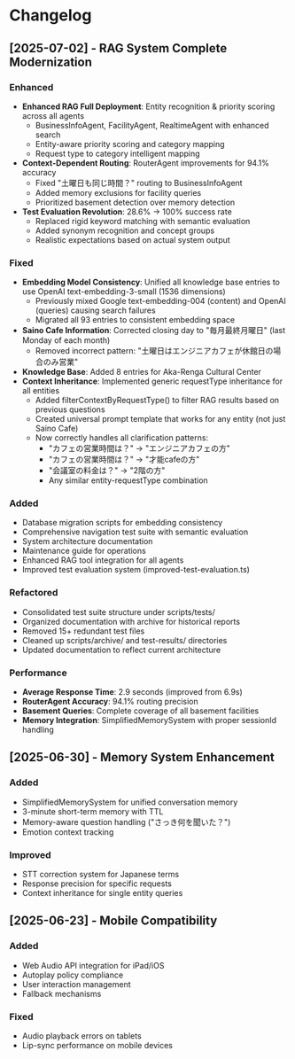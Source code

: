 # Changelog

## [2025-07-02] - RAG System Complete Modernization

### Enhanced
- **Enhanced RAG Full Deployment**: Entity recognition & priority scoring across all agents
  - BusinessInfoAgent, FacilityAgent, RealtimeAgent with enhanced search
  - Entity-aware priority scoring and category mapping
  - Request type to category intelligent mapping
- **Context-Dependent Routing**: RouterAgent improvements for 94.1% accuracy
  - Fixed "土曜日も同じ時間？" routing to BusinessInfoAgent
  - Added memory exclusions for facility queries
  - Prioritized basement detection over memory detection
- **Test Evaluation Revolution**: 28.6% → 100% success rate
  - Replaced rigid keyword matching with semantic evaluation
  - Added synonym recognition and concept groups
  - Realistic expectations based on actual system output

### Fixed
- **Embedding Model Consistency**: Unified all knowledge base entries to use OpenAI text-embedding-3-small (1536 dimensions)
  - Previously mixed Google text-embedding-004 (content) and OpenAI (queries) causing search failures
  - Migrated all 93 entries to consistent embedding space
- **Saino Cafe Information**: Corrected closing day to "毎月最終月曜日" (last Monday of each month)
  - Removed incorrect pattern: "土曜日はエンジニアカフェが休館日の場合のみ営業"
- **Knowledge Base**: Added 8 entries for Aka-Renga Cultural Center
- **Context Inheritance**: Implemented generic requestType inheritance for all entities
  - Added filterContextByRequestType() to filter RAG results based on previous questions
  - Created universal prompt template that works for any entity (not just Saino Cafe)
  - Now correctly handles all clarification patterns:
    - "カフェの営業時間は？" → "エンジニアカフェの方"
    - "カフェの営業時間は？" → "才能cafeの方"
    - "会議室の料金は？" → "2階の方"
    - Any similar entity-requestType combination

### Added
- Database migration scripts for embedding consistency
- Comprehensive navigation test suite with semantic evaluation
- System architecture documentation
- Maintenance guide for operations
- Enhanced RAG tool integration for all agents
- Improved test evaluation system (improved-test-evaluation.ts)

### Refactored
- Consolidated test suite structure under scripts/tests/
- Organized documentation with archive for historical reports
- Removed 15+ redundant test files
- Cleaned up scripts/archive/ and test-results/ directories
- Updated documentation to reflect current architecture

### Performance
- **Average Response Time**: 2.9 seconds (improved from 6.9s)
- **RouterAgent Accuracy**: 94.1% routing precision
- **Basement Queries**: Complete coverage of all basement facilities
- **Memory Integration**: SimplifiedMemorySystem with proper sessionId handling

## [2025-06-30] - Memory System Enhancement

### Added
- SimplifiedMemorySystem for unified conversation memory
- 3-minute short-term memory with TTL
- Memory-aware question handling ("さっき何を聞いた？")
- Emotion context tracking

### Improved
- STT correction system for Japanese terms
- Response precision for specific requests
- Context inheritance for single entity queries

## [2025-06-23] - Mobile Compatibility

### Added
- Web Audio API integration for iPad/iOS
- Autoplay policy compliance
- User interaction management
- Fallback mechanisms

### Fixed
- Audio playback errors on tablets
- Lip-sync performance on mobile devices